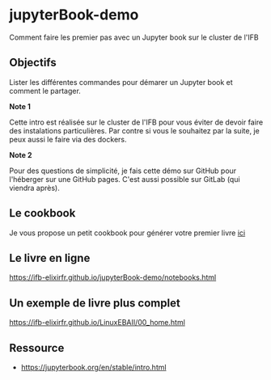 # jupyterBook-demo

Comment faire les premier pas avec un Jupyter book sur le cluster de l'IFB


## Objectifs

Lister les différentes commandes pour démarer un Jupyter book et comment le partager. 

**Note 1** 

Cette intro est réalisée sur le cluster de l'IFB pour vous éviter de devoir faire des instalations particulières. Par contre si vous le souhaitez par la suite, je peux aussi le faire via des dockers.


**Note 2** 

Pour des questions de simplicité, je fais cette démo sur GitHub pour l'héberger sur une GitHub pages. C'est aussi possible sur GitLab (qui viendra après). 

## Le cookbook 

Je vous propose un petit cookbook pour générer votre premier livre [ici](cookbook.ipynb)


## Le livre en ligne 

https://ifb-elixirfr.github.io/jupyterBook-demo/notebooks.html

## Un exemple de livre plus complet 

https://ifb-elixirfr.github.io/LinuxEBAII/00_home.html


## Ressource

- https://jupyterbook.org/en/stable/intro.html